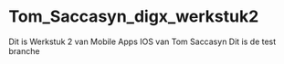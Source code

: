 # Tom_Saccasyn_digx_werkstuk2

Dit is Werkstuk 2 van Mobile Apps IOS van Tom Saccasyn
Dit is de test branche
